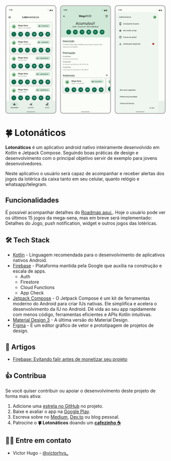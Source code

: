 ![Telas do Lotonáticos](docs/assets/screens.png "Screenshot showing all app screens")

🍀 Lotonáticos
==================
**Lotonáticos**  é um aplicativo android nativo inteiramente desenvolvido em Kotlin e Jetpack Compose. Seguindo boas práticas de design e desenvolvimento com o principal objetivo servir de exemplo para jovens desenvolvedores.

Neste aplicativo o usuário será capaz de acompanhar e receber alertas dos jogos da lotérica da caixa tanto em seu celular, quanto relógio e whatsapp/telegram.

## Funcionalidades
É possível acompanhar detalhes do [Roadmap aqui.](https://github.com/users/VictorHVS/projects/6/views/1). Hoje o usuário pode ver os últimos 15 jogos da mega-sena, mas em breve será implementado: Detalhes do Jogo, push notification, widget e outros jogos das lotéricas.

## 🛠️ Tech Stack

- [Kotlin](https://kotlinlang.org/) - Linguagem recomendada para o desenvolvimento de aplicativos nativos Android.
- [Firebase](https://firebase.com/) - Plataforma mantida pela Google que auxilia na construção e escala de apps.
  - Auth
  - Firestore
  - Cloud Functions
  - App Check
- [Jetpack Compose](https://developer.android.com/jetpack/compose) - O Jetpack Compose é um kit de ferramentas moderno do Android para criar IUs nativas. Ele simplifica e acelera o desenvolvimento da IU no Android. Dê vida ao seu app rapidamente com menos código, ferramentas eficientes e APIs Kotlin intuitivas.
- [Material Design 3](https://m3.material.io/) - A última versão do Material Design.
- [Figma](https://www.figma.com/file/v8s5cnu3xwwpLfawnVW8yT/Loton%C3%A1ticos?node-id=51495%3A4712) - É um editor gráfico de vetor e prototipagem de projetos de design.


## 📃 Artigos
- [Firebase: Evitando falir antes de monetizar seu projeto](https://medium.com/@victorhvs/firebase-evitando-falir-antes-de-monetizar-seu-projeto-20e346fe59f7)

## 👍 Contribua

Se você quiser contribuir ou apoiar o desenvolvimento deste projeto de forma mais ativa:

1. Adicione uma [estrela no GitHub](https://github.com/VictorHVS/lotonaticos/stargazers) no projeto.
2. Baixe e avaliar o app na [Google Play](https://play.google.com/store/apps/details?id=com.victorhvs.lotonaticos).
3. Escreva sobre no [Medium](https://medium.com/), [Dev.to](https://dev.to/) ou blog pessoal.
4. Patrocine o **🍀 Lotonáticos** doando um [**cafezinho ☕**](https://buymeacoff.ee/victorhvs)

## 🧑‍💻 Entre em contato

- Victor Hugo - [@victorhvs_](https://twitter.com/victorhvs_)